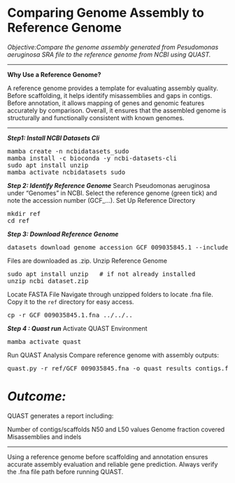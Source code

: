 # Comparing Genome Assembly to Reference Genome

*Objective:Compare the genome assembly generated from Pesudomonas aeruginosa SRA file to the reference genome from NCBI using QUAST.*

---
**Why Use a Reference Genome?**

A reference genome provides a template for evaluating assembly quality.
Before scaffolding, it helps identify misassemblies and gaps in contigs.
Before annotation, it allows mapping of genes and genomic features accurately by comparison.
Overall, it ensures that the assembled genome is structurally and functionally consistent with known genomes.

---

***Step1:  Install NCBI Datasets Cli***

<pre>mamba create -n ncbidatasets_sudo
mamba install -c bioconda -y ncbi-datasets-cli
sudo apt install unzip
mamba activate ncbidatasets_sudo</pre>

***Step 2: Identify Reference Genome***
Search Pseudomonas aeruginosa under “Genomes” in NCBI. Select the reference genome (green tick) and note the accession number (GCF_…).
Set Up Reference Directory

<pre>mkdir ref
cd ref</pre>


***Step 3: Download Reference Genome***

<pre>datasets download genome accession GCF_009035845.1 --include genome,protein,gff3</pre>

Files are downloaded as .zip.
Unzip Reference Genome

<pre>sudo apt install unzip   # if not already installed
unzip ncbi_dataset.zip</pre>


Locate FASTA File
Navigate through unzipped folders to locate .fna file. Copy it to the `ref` directory for easy access.
<pre>cp -r GCF_009035845.1.fna ../../..</pre>

***Step 4 : Quast run***
Activate QUAST Environment
<pre>mamba activate quast </pre>

Run QUAST Analysis
Compare reference genome with assembly outputs:

<pre>quast.py -r ref/GCF_009035845.fna -o quast_results contigs.fasta scaffolds.fasta</pre>


# *Outcome:*
QUAST generates a report including:

Number of contigs/scaffolds
N50 and L50 values
Genome fraction covered
Misassemblies and indels

---

Using a reference genome before scaffolding and annotation ensures accurate assembly evaluation and reliable gene prediction. Always verify the .fna file path before running QUAST.

